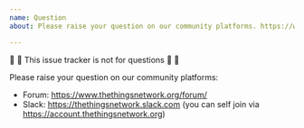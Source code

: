 ```yaml
---
name: Question
about: Please raise your question on our community platforms. https://www.thethingsnetwork.org/forum/ or https://thethingsnetwork.slack.com

---
```


:rotating_light: :stop_sign: This issue tracker is not for questions :stop_sign: :rotating_light:

Please raise your question on our community platforms:

- Forum: https://www.thethingsnetwork.org/forum/
- Slack: https://thethingsnetwork.slack.com (you can self join via https://account.thethingsnetwork.org)
